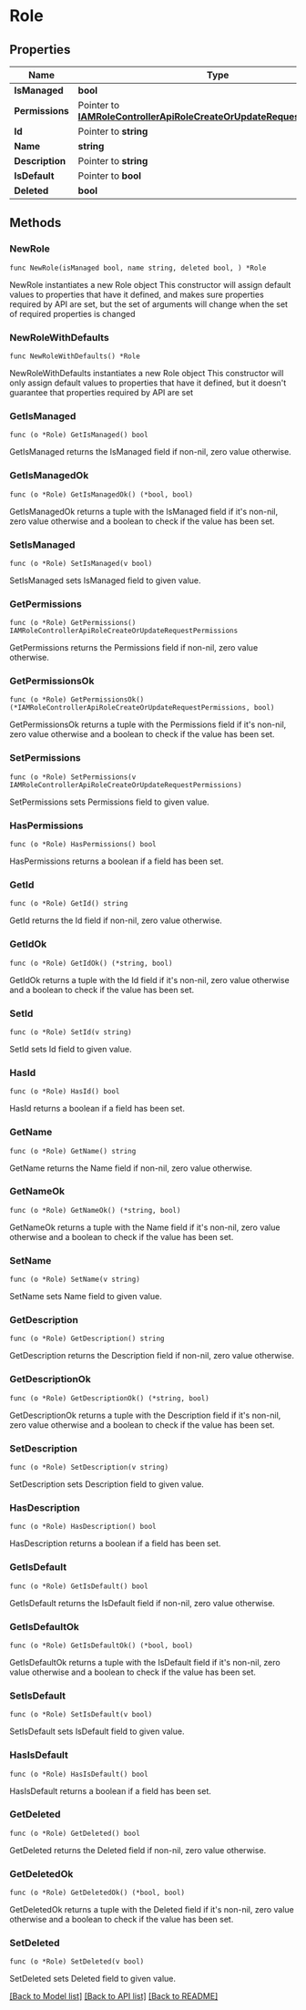 # Role

## Properties

Name | Type | Description | Notes
------------ | ------------- | ------------- | -------------
**IsManaged** | **bool** |  | 
**Permissions** | Pointer to [**IAMRoleControllerApiRoleCreateOrUpdateRequestPermissions**](IAMRoleControllerApiRoleCreateOrUpdateRequestPermissions.md) |  | [optional] 
**Id** | Pointer to **string** |  | [optional] 
**Name** | **string** |  | 
**Description** | Pointer to **string** |  | [optional] 
**IsDefault** | Pointer to **bool** |  | [optional] 
**Deleted** | **bool** |  | 

## Methods

### NewRole

`func NewRole(isManaged bool, name string, deleted bool, ) *Role`

NewRole instantiates a new Role object
This constructor will assign default values to properties that have it defined,
and makes sure properties required by API are set, but the set of arguments
will change when the set of required properties is changed

### NewRoleWithDefaults

`func NewRoleWithDefaults() *Role`

NewRoleWithDefaults instantiates a new Role object
This constructor will only assign default values to properties that have it defined,
but it doesn't guarantee that properties required by API are set

### GetIsManaged

`func (o *Role) GetIsManaged() bool`

GetIsManaged returns the IsManaged field if non-nil, zero value otherwise.

### GetIsManagedOk

`func (o *Role) GetIsManagedOk() (*bool, bool)`

GetIsManagedOk returns a tuple with the IsManaged field if it's non-nil, zero value otherwise
and a boolean to check if the value has been set.

### SetIsManaged

`func (o *Role) SetIsManaged(v bool)`

SetIsManaged sets IsManaged field to given value.


### GetPermissions

`func (o *Role) GetPermissions() IAMRoleControllerApiRoleCreateOrUpdateRequestPermissions`

GetPermissions returns the Permissions field if non-nil, zero value otherwise.

### GetPermissionsOk

`func (o *Role) GetPermissionsOk() (*IAMRoleControllerApiRoleCreateOrUpdateRequestPermissions, bool)`

GetPermissionsOk returns a tuple with the Permissions field if it's non-nil, zero value otherwise
and a boolean to check if the value has been set.

### SetPermissions

`func (o *Role) SetPermissions(v IAMRoleControllerApiRoleCreateOrUpdateRequestPermissions)`

SetPermissions sets Permissions field to given value.

### HasPermissions

`func (o *Role) HasPermissions() bool`

HasPermissions returns a boolean if a field has been set.

### GetId

`func (o *Role) GetId() string`

GetId returns the Id field if non-nil, zero value otherwise.

### GetIdOk

`func (o *Role) GetIdOk() (*string, bool)`

GetIdOk returns a tuple with the Id field if it's non-nil, zero value otherwise
and a boolean to check if the value has been set.

### SetId

`func (o *Role) SetId(v string)`

SetId sets Id field to given value.

### HasId

`func (o *Role) HasId() bool`

HasId returns a boolean if a field has been set.

### GetName

`func (o *Role) GetName() string`

GetName returns the Name field if non-nil, zero value otherwise.

### GetNameOk

`func (o *Role) GetNameOk() (*string, bool)`

GetNameOk returns a tuple with the Name field if it's non-nil, zero value otherwise
and a boolean to check if the value has been set.

### SetName

`func (o *Role) SetName(v string)`

SetName sets Name field to given value.


### GetDescription

`func (o *Role) GetDescription() string`

GetDescription returns the Description field if non-nil, zero value otherwise.

### GetDescriptionOk

`func (o *Role) GetDescriptionOk() (*string, bool)`

GetDescriptionOk returns a tuple with the Description field if it's non-nil, zero value otherwise
and a boolean to check if the value has been set.

### SetDescription

`func (o *Role) SetDescription(v string)`

SetDescription sets Description field to given value.

### HasDescription

`func (o *Role) HasDescription() bool`

HasDescription returns a boolean if a field has been set.

### GetIsDefault

`func (o *Role) GetIsDefault() bool`

GetIsDefault returns the IsDefault field if non-nil, zero value otherwise.

### GetIsDefaultOk

`func (o *Role) GetIsDefaultOk() (*bool, bool)`

GetIsDefaultOk returns a tuple with the IsDefault field if it's non-nil, zero value otherwise
and a boolean to check if the value has been set.

### SetIsDefault

`func (o *Role) SetIsDefault(v bool)`

SetIsDefault sets IsDefault field to given value.

### HasIsDefault

`func (o *Role) HasIsDefault() bool`

HasIsDefault returns a boolean if a field has been set.

### GetDeleted

`func (o *Role) GetDeleted() bool`

GetDeleted returns the Deleted field if non-nil, zero value otherwise.

### GetDeletedOk

`func (o *Role) GetDeletedOk() (*bool, bool)`

GetDeletedOk returns a tuple with the Deleted field if it's non-nil, zero value otherwise
and a boolean to check if the value has been set.

### SetDeleted

`func (o *Role) SetDeleted(v bool)`

SetDeleted sets Deleted field to given value.



[[Back to Model list]](../README.md#documentation-for-models) [[Back to API list]](../README.md#documentation-for-api-endpoints) [[Back to README]](../README.md)


